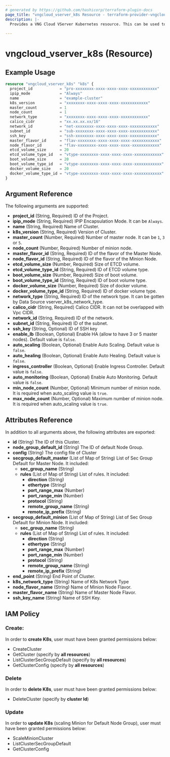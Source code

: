 ```yaml
---
# generated by https://github.com/hashicorp/terraform-plugin-docs
page_title: "vngcloud_vserver_k8s Resource - terraform-provider-vngcloud"
description: |-
  Provides a VNG Cloud VServer Kubernetes resource. This can be used to import, create, modify, and delete.
  
---
```


# vngcloud_vserver_k8s (Resource)



## Example Usage

```terraform
resource "vngcloud_vserver_k8s" "k8s" {
  project_id            = "pro-xxxxxxxx-xxxx-xxxx-xxxx-xxxxxxxxxxxx"
  ipip_mode             = "Always"
  name                  = "example-cluster"
  k8s_version           = "xxxxxxxx-xxxx-xxxx-xxxx-xxxxxxxxxxxx"
  master_count          = 1
  node_count            = 1
  network_type          = "xxxxxxxx-xxxx-xxxx-xxxx-xxxxxxxxxxxx"
  calico_cidr           = "xx.xx.xx.xx/16"
  network_id            = "net-xxxxxxxx-xxxx-xxxx-xxxx-xxxxxxxxxxxx"
  subnet_id             = "sub-xxxxxxxx-xxxx-xxxx-xxxx-xxxxxxxxxxxx"
  ssh_key               = "ssh-xxxxxxxx-xxxx-xxxx-xxxx-xxxxxxxxxxxx"
  master_flavor_id      = "flav-xxxxxxxx-xxxx-xxxx-xxxx-xxxxxxxxxxxx"
  node_flavor_id        = "flav-xxxxxxxx-xxxx-xxxx-xxxx-xxxxxxxxxxxx"
  etcd_volume_size      = 20
  etcd_volume_type_id   = "vtype-xxxxxxxx-xxxx-xxxx-xxxx-xxxxxxxxxxxx"
  boot_volume_size      = 20
  boot_volume_type_id   = "vtype-xxxxxxxx-xxxx-xxxx-xxxx-xxxxxxxxxxxx"
  docker_volume_size    = 20
  docker_volume_type_id = "vtype-xxxxxxxx-xxxx-xxxx-xxxx-xxxxxxxxxxxx"
}

```

## Argument Reference

The following arguments are supported:

- **project_id** (String, Required) ID of the Project.
- **ipip_mode** (String, Required) IPIP Encapsulation Mode. It can be `Always`.
- **name** (String, Required) Name of Cluster.
- **k8s_version** (String, Required) Version of Cluster.
- **master_count** (Number, Required) Number of master node. It can be `1`, `3` or `5`.
- **node_count** (Number, Required) Number of minion node.
- **master_flavor_id** (String, Required) ID of the flavor of the Master Node.
- **node_flavor_id** (String, Required) ID of the flavor of the Minion Node.
- **etcd_volume_size** (Number, Required) Size of ETCD volume.
- **etcd_volume_type_id** (String, Required) ID of ETCD volume type.
- **boot_volume_size** (Number, Required) Size of boot volume.
- **boot_volume_type_id** (String, Required) ID of boot volume type.
- **docker_volume_size** (Number, Required) Size of docker volume.
- **docker_volume_type_id** (String, Required) ID of docker volume type.
- **network_type** (String, Required) ID of the network type. It can be gotten by Data Source vserver_k8s_network_type.
- **calico_cidr** (String, Required) Calico CIDR. It can not be overlapped with Vpc CIDR.
- **network_id** (String, Required) ID of the network.
- **subnet_id** (String, Required) ID of the subnet.
- **ssh_key** (String, Optional) ID of SSH key
- **enable_lb** (Boolean, Optional) Enable HA (allow to have 3 or 5 master nodes). Default value is `false`.
- **auto_scaling** (Boolean, Optional) Enable Auto Scaling. Default value is `false`.
- **auto_healing** (Boolean, Optional) Enable Auto Healing. Default value is `false`.
- **ingress_controller** (Boolean, Optional) Enable Ingress Controller. Default value is `false`.
- **auto_monitoring** (Boolean, Optional) Enable Auto Monitoring. Default value is `false`.
- **min_node_count** (Number, Optional) Minimum number of minion node. It is required when auto_scaling value is `true`.
- **max_node_count** (Number, Optional) Maximum number of minion node. It is required when auto_scaling value is `true`.
  
## Attributes Reference

In addition to all arguments above, the following attributes are exported:
- **id** (String) The ID of this Cluster.
- **node_group_default_id** (String) The ID of default Node Group.
- **config** (String) The config file of Cluster
- **secgroup_default_master** (List of Map of String) List of Sec Group Default for Master Node. It included:
    -  **sec_group_name** (String)
    - **rules** (List of Map of String) List of rules. It included:
        -  **direction** (String)
        -  **ethertype** (String)
        -  **port_range_max** (Number)
        -  **port_range_min** (Number)
        -  **protocol** (String)
        -  **remote_group_name** (String)
        -  **remote_ip_prefix** (String)
- **secgroup_default_minion** (List of Map of String) List of Sec Group Default for Minion Node. It included:
  -  **sec_group_name** (String)
  - **rules** (List of Map of String) List of rules. It included:
    -  **direction** (String)
    -  **ethertype** (String)
    -  **port_range_max** (Number)
    -  **port_range_min** (Number)
    -  **protocol** (String)
    -  **remote_group_name** (String)
    -  **remote_ip_prefix** (String)
- **end_point** (String) End Point of Cluster.
- **k8s_network_type** (String) Name of K8s Network Type
- **node_flavor_name** (String) Name of Minion Node Flavor.
- **master_flavor_name** (String) Name of Master Node Flavor.
- **ssh_key_name** (String) Name of SSH Key.

## IAM Policy
### Create: 
In order to **create K8s**, user must have been granted permissions below:
  - CreateCluster
  - GetCluster (specify by **all resources**)
  - ListClusterSecGroupDefault (specify by **all resources**)
  - GetClusterConfig (specify by **all resources**)

### Delete
In order to **delete K8s**, user must have been granted permissions below:
- DeleteCluster (specify by **cluster Id**)

### Update
In order to **update K8s** (scaling Minion for Default Node Group), user must have been granted permissions below:
  - ScaleMinionCluster
  - ListClusterSecGroupDefault
  - GetClusterConfig